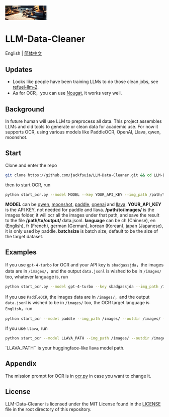 <p align="left">
    <img src="logo/logo.png" width="26%" >
</p>

# LLM-Data-Cleaner
English | [简体中文](README.md)
## Updates
- Looks like people have been training LLMs to do those clean jobs, see [refuel-llm-2](https://www.refuel.ai/blog-posts/announcing-refuel-llm-2).
- As for OCR，you can use [Nougat](https://github.com/facebookresearch/nougat), it works very well.
## Background
In future human will use LLM to preprocess all data. This project assembles LLMs and old tools to generate or clean data for academic use. For now it supports OCR, using various models like PaddleOCR, OpenAI, Llava, qwen, moonshot.
## Start
Clone and enter the repo
```bash
git clone https://github.com/jackfsuia/LLM-Data-Cleaner.git && cd LLM-Data-Cleaner
```
then to start OCR, run 
```bash
python start_ocr.py --model MODEL --key YOUR_API_KEY --img_path /path/to/images/ --outdir /path/to/output/ --lang language --batchsize batchsize
```
**MODEL** can be [qwen](https://help.aliyun.com/zh/dashscope/developer-reference/activate-dashscope-and-create-an-api-key), [moonshot](https://platform.moonshot.cn/console/api-keys), [paddle](https://github.com/PaddlePaddle/PaddleOCR), [openai](https://platform.openai.com/docs/models/overview) and [llava](https://github.com/haotian-liu/LLaVA). **YOUR_API_KEY** is the API KEY, not needed for paddle and llava. **/path/to/images/** is the images folder, it will ocr all the images under that path, and save the result to the file **/path/to/output/** data.jsonl. **language** can be ch (Chinese), en (English), fr (French), german (German), korean (Korean), japan (Japanese), it is only used by paddle. **batchsize** is batch size, default to be the size of the target dataset.
## Examples
If you use `gpt-4-turbo` for OCR and your API key is `sbadgassjda`，the images data are in `/images/`，and the output `data.jsonl` is wished to be in `/images/` too, whatever language is, run
```bash
python start_ocr.py --model gpt-4-turbo --key sbadgassjda --img_path /images/ --outdir /images/
```
If you use `PaddleOCR`, the images data are in `/images/`，and the output `data.json`l is wished to be in `/images/` too, the OCR target language is `English`，run
```bash
python start_ocr --model paddle --img_path /images/ --outdir /images/ --lang en
```
If you use `llava`, run
```bash
python start_ocr --model LLAVA_PATH --img_path /images/ --outdir /images/
```
`LLAVA_PATH`` is your huggingface-like llava model path.
## Appendix
The mission prompt for OCR is in [ocr.py](models/ocr.py) in case you want to change it.
## License

LLM-Data-Cleaner is licensed under the MIT License found in the [LICENSE](LICENSE) file in the root directory of this repository.
